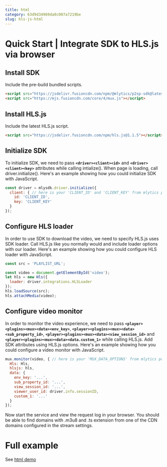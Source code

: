 ```yaml
---
title: html
category: 63d9d34969da0c007a7219be
slug: hls-js-html
---
```

# Quick Start | Integrate SDK to HLS.js via browser

## Install SDK

Include the pre-build bundled scripts.

```html
<script src="https://jsdelivr.fusioncdn.com/npm/@mlytics/p2sp-sdk@latest/bundle/driver.min.js"></script>
<script src="https://mjs.fusioncdn.com/core/4/mux.js"></script>
```



## Install HLS.js

Include the latest HLS.js script.

```html
<script src="https://jsdelivr.fusioncdn.com/npm/hls.js@1.1.5"></script>
```



## Initialize SDK

To initialize SDK, we need to pass **`<driver><client><id>`** and **`<driver><client><key>`** attributes while calling intialize(). When page is loading, call driver.initialize(). Here's an example showing how you could initialize SDK with JavaScript.

```javascript
const driver = mlysdk.driver.initialize({
  client: { // here is your 'CLIENT_ID' and 'CLIENT_KEY' from mlytics portal
    id: 'CLIENT_ID',
    key: 'CLIENT_KEY'
  }
});
```



## Configure HLS loader

In order to use SDK to download the video, we need to specify HLS.js uses SDK loader. Call HLS.js like you normally would and include loader options with our loader. Here's an example showing how you could configure HLS loader with JavaScript.

```javascript
const src = 'PLAYLIST_URL';

const video = document.getElementById('video');
let hls = new Hls({
  loader: driver.integrations.HLSLoader
});
hls.loadSource(src);
hls.attachMedia(video);
```



## Configure video monitor

In order to monitor the video experience, we need to pass **`<player><plugins><mux><data><env_key>`**, **`<player><plugins><mux><data><sub_property_id>`**, **`<player><plugins><mux><data><view_session_id>`** and **`<player><plugins><mux><data><data.custom_1>`** while calling HLS.js. Add SDK attributes using HLS.js options. Here's an example showing how you could configure a video monitor with JavaScript.

```javascript
mux.monitor(video, { // here is your 'MUX_DATA_OPTIONS' from mlytics portal
  Hls: Hls,
  hlsjs: hls,
  data: {
    env_key: '...',
    sub_property_id: '...',
    view_session_id: '...',
    viewer_user_id: driver.info.sessionID,
    custom_1: '...'
  }
});
```

Now start the service and view the request log in your browser. You should be able to find domains with .m3u8 and .ts extension from one of the CDN domains configured in the stream settings.


# Full example

See [html demo](https://github.com/mlytics/stream-sdk-guide/tree/main/HLS.js/vanilla-sample)